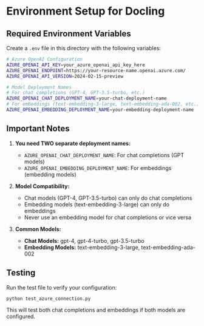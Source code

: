 # Environment Setup for Docling

## Required Environment Variables

Create a `.env` file in this directory with the following variables:

```bash
# Azure OpenAI Configuration
AZURE_OPENAI_API_KEY=your_azure_openai_api_key_here
AZURE_OPENAI_ENDPOINT=https://your-resource-name.openai.azure.com/
AZURE_OPENAI_API_VERSION=2024-02-15-preview

# Model Deployment Names
# For chat completions (GPT-4, GPT-3.5-turbo, etc.)
AZURE_OPENAI_CHAT_DEPLOYMENT_NAME=your-chat-deployment-name
# For embeddings (text-embedding-3-large, text-embedding-ada-002, etc.)
AZURE_OPENAI_EMBEDDING_DEPLOYMENT_NAME=your-embedding-deployment-name
```

## Important Notes

1. **You need TWO separate deployment names:**
   - `AZURE_OPENAI_CHAT_DEPLOYMENT_NAME`: For chat completions (GPT models)
   - `AZURE_OPENAI_EMBEDDING_DEPLOYMENT_NAME`: For embeddings (embedding models)

2. **Model Compatibility:**
   - Chat models (GPT-4, GPT-3.5-turbo) can only do chat completions
   - Embedding models (text-embedding-3-large) can only do embeddings
   - Never use an embedding model for chat completions or vice versa

3. **Common Models:**
   - **Chat Models:** gpt-4, gpt-4-turbo, gpt-3.5-turbo
   - **Embedding Models:** text-embedding-3-large, text-embedding-ada-002

## Testing

Run the test file to verify your configuration:

```bash
python test_azure_connection.py
```

This will test both chat completions and embeddings if both models are configured.
